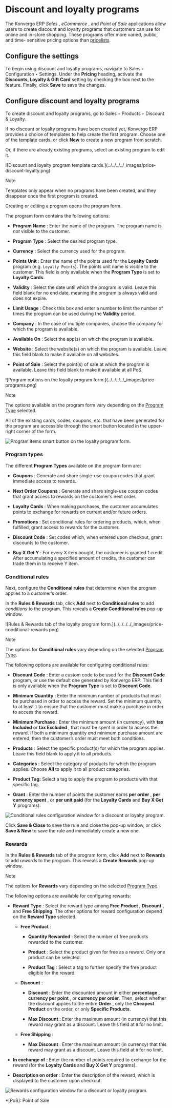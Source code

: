 # Discount and loyalty programs

The Konvergo ERP _Sales_ , _eCommerce_ , and _Point of Sale_ applications allow users
to create discount and loyalty programs that customers can use for online and
in-store shopping. These programs offer more varied, public, and time-
sensitive pricing options than [pricelists](prices/pricing).

## Configure the settings

To begin using discount and loyalty programs, navigate to Sales ‣
Configuration ‣ Settings. Under the **Pricing** heading, activate the
**Discounts, Loyalty & Gift Card** setting by checking the box next to the
feature. Finally, click **Save** to save the changes.

## Configure discount and loyalty programs

To create discount and loyalty programs, go to Sales ‣ Products ‣ Discount &
Loyalty.

If no discount or loyalty programs have been created yet, Konvergo ERP provides a
choice of templates to help create the first program. Choose one of the
template cards, or click **New** to create a new program from scratch.

Or, if there are already existing programs, select an existing program to edit
it.

![Discount and loyalty program template cards.](../../../../_images/price-
discount-loyalty.png) <div class="alert alert-primary">
<p class="alert-title">
Note</p><p>Templates only appear when no programs have been created, and they disappear once the first
program is created.</p>
</div>

Creating or editing a program opens the program form.

The program form contains the following options:

  * **Program Name** : Enter the name of the program. The program name is _not_ visible to the customer.

  * **Program Type** : Select the desired program type.

  * **Currency** : Select the currency used for the program.

  * **Points Unit** : Enter the name of the points used for the **Loyalty Cards** program (e.g. `Loyalty Points`). The points unit name _is_ visible to the customer. This field is only available when the **Program Type** is set to **Loyalty Cards**.

  * **Validity** : Select the date until which the program is valid. Leave this field blank for no end date, meaning the program is always valid and does not expire.

  * **Limit Usage** : Check this box and enter a number to limit the number of times the program can be used during the **Validity** period.

  * **Company** : In the case of multiple companies, choose the company for which the program is available.

  * **Available On** : Select the app(s) on which the program is available.

  * **Website** : Select the website(s) on which the program is available. Leave this field blank to make it available on all websites.

  * **Point of Sale** : Select the point(s) of sale at which the program is available. Leave this field blank to make it available at all PoS.

![Program options on the loyalty program form.](../../../../_images/price-
programs.png) <div class="alert alert-primary">
<p class="alert-title">
Note</p><p>The options available on the program form vary depending on the <a href="#sales-pricing-management-program-types"><span class="std std-ref">Program Type</span></a> selected.</p>
</div>

All of the existing cards, codes, coupons, etc. that have been generated for
the program are accessible through the smart button located in the upper-right
corner of the form.

![Program items smart button on the loyalty program
form.](../../../../_images/price-programs-items.png)

### Program types

The different **Program Types** available on the program form are:

  * **Coupons** : Generate and share single-use coupon codes that grant immediate access to rewards.

  * **Next Order Coupons** : Generate and share single-use coupon codes that grant access to rewards on the customer’s next order.

  * **Loyalty Cards** : When making purchases, the customer accumulates points to exchange for rewards on current and/or future orders.

  * **Promotions** : Set conditional rules for ordering products, which, when fulfilled, grant access to rewards for the customer.

  * **Discount Code** : Set codes which, when entered upon checkout, grant discounts to the customer.

  * **Buy X Get Y** : For every X item bought, the customer is granted 1 credit. After accumulating a specified amount of credits, the customer can trade them in to receive Y item.

### Conditional rules

Next, configure the **Conditional rules** that determine when the program
applies to a customer’s order.

In the **Rules & Rewards** tab, click **Add** next to **Conditional rules** to
add _conditions_ to the program. This reveals a **Create Conditional rules**
pop-up window.

![Rules & Rewards tab of the loyalty program form.](../../../../_images/price-
conditional-rewards.png) <div class="alert alert-primary">
<p class="alert-title">
Note</p><p>The options for <b>Conditional rules</b> vary depending on the selected <a href="#sales-pricing-management-program-types"><span class="std std-ref">Program Type</span></a>.</p>
</div>

The following options are available for configuring conditional rules:

  * **Discount Code** : Enter a custom code to be used for the **Discount Code** program, or use the default one generated by Konvergo ERP. This field is only available when the **Program Type** is set to **Discount Code**.

  * **Minimum Quantity** : Enter the minimum number of products that must be purchased in order to access the reward. Set the minimum quantity to at least `1` to ensure that the customer must make a purchase in order to access the reward.

  * **Minimum Purchase** : Enter the minimum amount (in currency), with **tax Included** or **tax Excluded** , that must be spent in order to access the reward. If both a minimum quantity _and_ minimum purchase amount are entered, then the customer’s order must meet both conditions.

  * **Products** : Select the specific product(s) for which the program applies. Leave this field blank to apply it to all products.

  * **Categories** : Select the category of products for which the program applies. Choose **All** to apply it to all product categories.

  * **Product Tag:** Select a tag to apply the program to products with that specific tag.

  * **Grant** : Enter the number of points the customer earns **per order** , **per currency spent** , or **per unit paid** (for the **Loyalty Cards** and **Buy X Get Y** programs).

![Conditional rules configuration window for a discount or loyalty
program.](../../../../_images/price-conditions.png)

Click **Save & Close** to save the rule and close the pop-up window, or click
**Save & New** to save the rule and immediately create a new one.

### Rewards

In the **Rules & Rewards** tab of the program form, click **Add** next to
**Rewards** to add _rewards_ to the program. This reveals a **Create Rewards**
pop-up window.

<div class="alert alert-primary">
<p class="alert-title">
Note</p><p>The options for <b>Rewards</b> vary depending on the selected <a href="#sales-pricing-management-program-types"><span class="std std-ref">Program Type</span></a>.</p>
</div>

The following options are available for configuring rewards:

  * **Reward Type** : Select the reward type among **Free Product** , **Discount** , and **Free Shipping**. The other options for reward configuration depend on the **Reward Type** selected.

    * **Free Product** :

      * **Quantity Rewarded** : Select the number of free products rewarded to the customer.

      * **Product** : Select the product given for free as a reward. Only one product can be selected.

      * **Product Tag** : Select a tag to further specify the free product eligible for the reward.

    * **Discount** :

      * **Discount** : Enter the discounted amount in either **percentage** , **currency per point** , or **currency per order**. Then, select whether the discount applies to the entire **Order** , only the **Cheapest Product** on the order, or only **Specific Products**.

      * **Max Discount** : Enter the maximum amount (in currency) that this reward may grant as a discount. Leave this field at `0` for no limit.

    * **Free Shipping** :

      * **Max Discount** : Enter the maximum amount (in currency) that this reward may grant as a discount. Leave this field at `0` for no limit.

  * **In exchange of** : Enter the number of points required to exchange for the reward (for the **Loyalty Cards** and **Buy X Get Y** programs).

  * **Description on order** : Enter the description of the reward, which is displayed to the customer upon checkout.

![Rewards configuration window for a discount or loyalty
program.](../../../../_images/price-rewards.png)

  *[PoS]: Point of Sale

